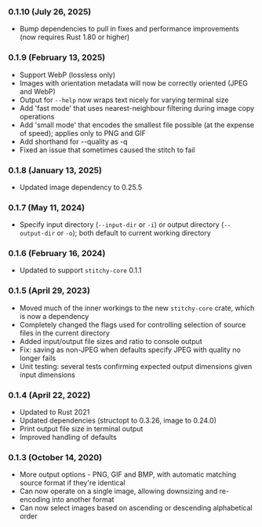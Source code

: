 
### 0.1.10 (July 26, 2025)

- Bump dependencies to pull in fixes and performance improvements (now requires Rust 1.80 or higher)

### 0.1.9 (February 13, 2025)

- Support WebP (lossless only)
- Images with orientation metadata will now be correctly oriented (JPEG and WebP)
- Output for `--help` now wraps text nicely for varying terminal size
- Add 'fast mode' that uses nearest-neighbour filtering during image copy operations
- Add 'small mode' that encodes the smallest file possible (at the expense of speed);
  applies only to PNG and GIF
- Add shorthand for --quality as -q
- Fixed an issue that sometimes caused the stitch to fail

### 0.1.8 (January 13, 2025)

- Updated image dependency to 0.25.5

### 0.1.7 (May 11, 2024)

- Specify input directory (`--input-dir` or `-i`) or output directory (`--output-dir` or `-o`); both
  default to current working directory

### 0.1.6 (February 16, 2024)

- Updated to support `stitchy-core` 0.1.1

### 0.1.5 (April 29, 2023)

- Moved much of the inner workings to the new `stitchy-core` crate, which is now a dependency
- Completely changed the flags used for controlling selection of source files in the current directory
- Added input/output file sizes and ratio to console output
- Fix: saving as non-JPEG when defaults specify JPEG with quality no longer fails
- Unit testing: several tests confirming expected output dimensions given input dimensions

### 0.1.4 (April 22, 2022)

- Updated to Rust 2021
- Updated dependencies (structopt to 0.3.26, image to 0.24.0)
- Print output file size in terminal output
- Improved handling of defaults

### 0.1.3 (October 14, 2020)

- More output options - PNG, GIF and BMP, with automatic matching source format if they're identical
- Can now operate on a single image, allowing downsizing and re-encoding into another format
- Can now select images based on ascending or descending alphabetical order
